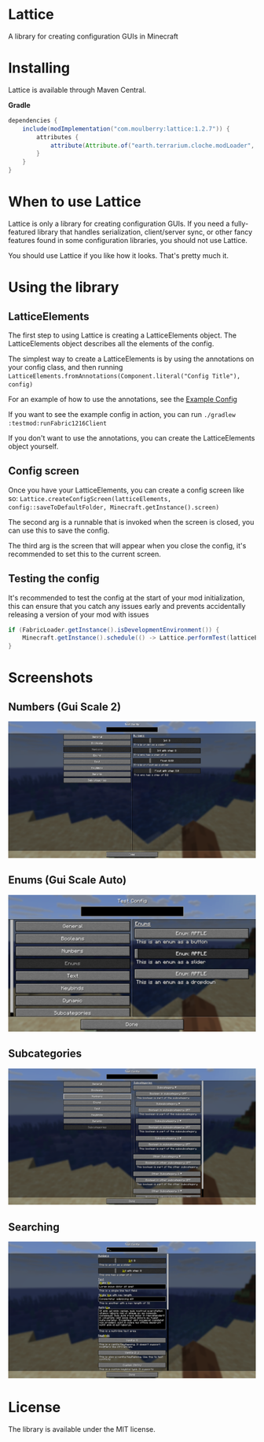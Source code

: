 # Lattice

A library for creating configuration GUIs in Minecraft

# Installing

Lattice is available through Maven Central.

__Gradle__
```groovy
dependencies {
    include(modImplementation("com.moulberry:lattice:1.2.7")) {
        attributes {
            attribute(Attribute.of("earth.terrarium.cloche.modLoader", String), "fabric")
        }
    }
}
```

# When to use Lattice
Lattice is only a library for creating configuration GUIs. If you need a fully-featured
library that handles serialization, client/server sync, or other fancy features found
in some configuration libraries, you should not use Lattice.

You should use Lattice if you like how it looks. That's pretty much it.

# Using the library

## LatticeElements
The first step to using Lattice is creating a LatticeElements object.
The LatticeElements object describes all the elements of the config.

The simplest way to create a LatticeElements is by using the annotations on your config class,
and then running `LatticeElements.fromAnnotations(Component.literal("Config Title"), config)`

For an example of how to use the annotations, see the [Example Config](https://github.com/Moulberry/Lattice/blob/master/testmod/src/main/java/com/moulberry/lattice/testmod/TestConfig.java)

If you want to see the example config in action, you can run `./gradlew :testmod:runFabric1216Client`

If you don't want to use the annotations, you can create the LatticeElements object yourself.

## Config screen
Once you have your LatticeElements, you can create a config screen like so:
`Lattice.createConfigScreen(latticeElements, config::saveToDefaultFolder, Minecraft.getInstance().screen)`

The second arg is a runnable that is invoked when the screen is closed, you can use this to save the config.

The third arg is the screen that will appear when you close the config, it's recommended to set this to the current screen.

## Testing the config
It's recommended to test the config at the start of your mod initialization, this can ensure
that you catch any issues early and prevents accidentally releasing a version of your mod with issues

```java
if (FabricLoader.getInstance().isDevelopmentEnvironment()) {
    Minecraft.getInstance().schedule(() -> Lattice.performTest(latticeElements));
}
```

# Screenshots

## Numbers (Gui Scale 2)
![Numbers](https://raw.githubusercontent.com/Moulberry/Lattice/refs/heads/master/screenshots/numbers_guiscale2.png)

## Enums (Gui Scale Auto)
![Enums](https://raw.githubusercontent.com/Moulberry/Lattice/refs/heads/master/screenshots/enums_guiscaleauto.png)

## Subcategories
![Subcategories](https://raw.githubusercontent.com/Moulberry/Lattice/refs/heads/master/screenshots/subcategories.png)

## Searching
![Searching](https://raw.githubusercontent.com/Moulberry/Lattice/refs/heads/master/screenshots/searching.png)

# License
The library is available under the MIT license.

